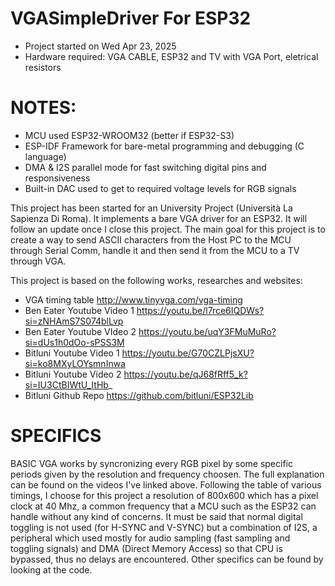 # VGASimpleDriver For ESP32
- Project started on Wed Apr 23, 2025
- Hardware required: VGA CABLE, ESP32 and TV with VGA Port, eletrical resistors

# NOTES:
- MCU used ESP32-WROOM32 (better if ESP32-S3)
- ESP-IDF Framework for bare-metal programming and debugging (C language)
- DMA & I2S parallel mode for fast switching digital pins and responsiveness
- Built-in DAC used to get to required voltage levels for RGB signals


This project has been started for an University Project (Università La Sapienza Di Roma). It implements a bare VGA driver for an ESP32. It will follow an update once I close this project.
The main goal for this project is to create a way to send ASCII characters from the Host PC to the MCU through Serial Comm, handle it and then send it from the MCU to a TV through VGA. 

This project is based on the following works, researches and websites:
- VGA timing table http://www.tinyvga.com/vga-timing
- Ben Eater Youtube Video 1 https://youtu.be/l7rce6IQDWs?si=zNHAmS7S074blLvp
- Ben Eater Youtube VIdeo 2 https://youtu.be/uqY3FMuMuRo?si=dUs1h0dOo-sPSS3M
- Bitluni Youtube Video 1 https://youtu.be/G70CZLPjsXU?si=ko8MXyLOYsmnInwa
- Bitluni Youtube Video 2 https://youtu.be/qJ68fRff5_k?si=IU3CtBIWtU_ItHb_
- Bitluni Github Repo https://github.com/bitluni/ESP32Lib



# SPECIFICS
BASIC VGA works by syncronizing every RGB pixel by some specific periods given by the resolution and frequency choosen. The full explanation can be found on the videos I've linked above. Following the table of various timings, I choose for this project a resolution of 800x600 which has a pixel clock at 40 Mhz, a common frequency that a MCU such as the ESP32 can handle without any kind of concerns.
It must be said that normal digital toggling is not used (for H-SYNC and V-SYNC) but a combination of I2S, a peripheral which used mostly for audio sampling (fast sampling and toggling signals) and DMA (Direct Memory Access) so that CPU is bypassed, thus no delays are encountered. Other specifics can be found by looking at the code.






